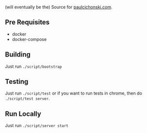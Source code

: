 (will eventually be the) Source for [paulcichonski.com](http://paulcichonski.com).

## Pre Requisites

- docker
- docker-compose

## Building

Just run `./script/bootstrap`

## Testing

Just run `./script/test` or if you want to run tests in chrome, then do `./script/test server`.

## Run Locally

Just run `./script/server start`
